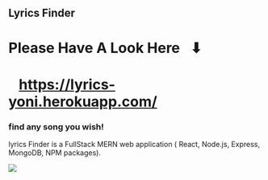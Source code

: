 ## Lyrics Finder

# Please Have A Look Here⠀⬇ 
# ⠀https://lyrics-yoni.herokuapp.com/

 <h3>find any song you wish! </h3>
 
 lyrics Finder is a FullStack MERN web application ( React, Node.js, Express, MongoDB, NPM packages).
 
 <img src="https://i.imgur.com/1kVJ2RR.png"/>
